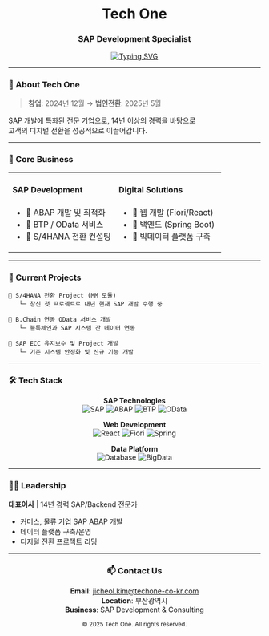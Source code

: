 <div align="center">

# Tech One

### SAP Development Specialist

[![Typing SVG](https://readme-typing-svg.herokuapp.com?font=Fira+Code&pause=1000&color=2D6DB5&center=true&vCenter=true&width=435&lines=SAP+ABAP+Development;Enterprise+Solution+Provider;Digital+Transformation+Partner)](https://git.io/typing-svg)

</div>

---

### 🏢 About Tech One

> **창업**: 2024년 12월 → **법인전환**: 2025년 5월

SAP 개발에 특화된 전문 기업으로, 14년 이상의 경력을 바탕으로  
고객의 디지털 전환을 성공적으로 이끌어갑니다.

---

### 💼 Core Business

<table>
<tr>
<td width="50%" valign="top">

#### SAP Development
- 🔹 ABAP 개발 및 최적화
- 🔹 BTP / OData 서비스
- 🔹 S/4HANA 전환 컨설팅

</td>
<td width="50%" valign="top">

#### Digital Solutions  
- 🔸 웹 개발 (Fiori/React)
- 🔸 백엔드 (Spring Boot)
- 🔸 빅데이터 플랫폼 구축

</td>
</tr>
</table>

---

### 🚀 Current Projects

```
📌 S/4HANA 전환 Project (MM 모듈)
   └─ 창신 첫 프로젝트로 내년 현재 SAP 개발 수행 중
   
📌 B.Chain 연동 OData 서비스 개발
   └─ 블록체인과 SAP 시스템 간 데이터 연동
   
📌 SAP ECC 유지보수 및 Project 개발
   └─ 기존 시스템 안정화 및 신규 기능 개발
```

---

### 🛠 Tech Stack

<div align="center">

**SAP Technologies**  
![SAP](https://img.shields.io/badge/SAP-0FAAFF?style=flat-square&logo=sap&logoColor=white)
![ABAP](https://img.shields.io/badge/ABAP-0FAAFF?style=flat-square&logo=sap&logoColor=white)
![BTP](https://img.shields.io/badge/BTP-0FAAFF?style=flat-square&logo=sap&logoColor=white)
![OData](https://img.shields.io/badge/OData-0FAAFF?style=flat-square&logo=sap&logoColor=white)

**Web Development**  
![React](https://img.shields.io/badge/React-61DAFB?style=flat-square&logo=react&logoColor=black)
![Fiori](https://img.shields.io/badge/Fiori-0FAAFF?style=flat-square&logo=sap&logoColor=white)
![Spring](https://img.shields.io/badge/Spring_Boot-6DB33F?style=flat-square&logo=spring&logoColor=white)

**Data Platform**  
![Database](https://img.shields.io/badge/Database-4479A1?style=flat-square&logo=mysql&logoColor=white)
![BigData](https://img.shields.io/badge/Big_Data-FF6F00?style=flat-square&logo=apache&logoColor=white)

</div>

---

### 👨‍💼 Leadership

**대표이사** | 14년 경력 SAP/Backend 전문가
- 커머스, 물류 기업 SAP ABAP 개발
- 데이터 플랫폼 구축/운영
- 디지털 전환 프로젝트 리딩

---

<div align="center">

### 📫 Contact Us

**Email**: jicheol.kim@techone-co-kr.com  
**Location**: 부산광역시  
**Business**: SAP Development & Consulting

<sub>© 2025 Tech One. All rights reserved.</sub>

</div>
